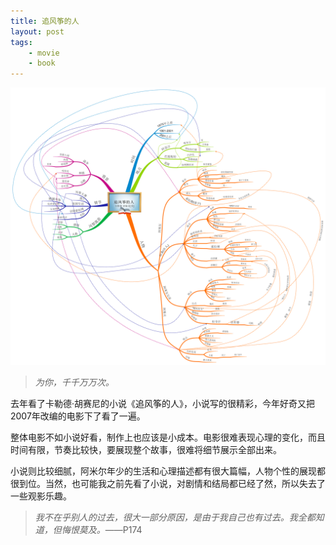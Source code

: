 ```yaml
--- 
title: 追风筝的人
layout: post
tags: 
    - movie
    - book
---
```


![](/pic/2014/8-21/2/1.png)

>*为你，千千万万次。*

去年看了卡勒德·胡赛尼的小说《追风筝的人》，小说写的很精彩，今年好奇又把2007年改编的电影下了看了一遍。

整体电影不如小说好看，制作上也应该是小成本。电影很难表现心理的变化，而且时间有限，节奏比较快，要展现整个故事，很难将细节展示全部出来。

小说则比较细腻，阿米尔年少的生活和心理描述都有很大篇幅，人物个性的展现都很到位。当然，也可能我之前先看了小说，对剧情和结局都已经了然，所以失去了一些观影乐趣。

>*我不在乎别人的过去，很大一部分原因，是由于我自己也有过去。我全都知道，但悔恨莫及。*——P174
